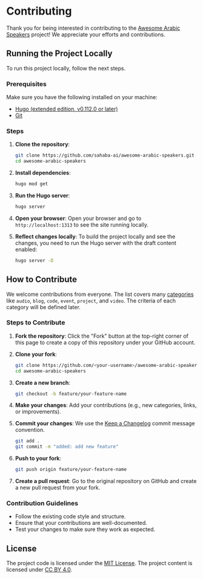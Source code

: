 # Contributing

Thank you for being interested in contributing to the [Awesome Arabic Speakers](https://awesome-arabic-speakers.dev/) project! We appreciate your efforts and contributions.

## Running the Project Locally

To run this project locally, follow the next steps.

### Prerequisites

Make sure you have the following installed on your machine:

- [Hugo (extended edition, v0.112.0 or later)](https://gohugo.io/getting-started/installing/)
- [Git](https://git-scm.com/)

### Steps

1. **Clone the repository**:
    ```sh
    git clone https://github.com/sahaba-ai/awesome-arabic-speakers.git
    cd awesome-arabic-speakers
    ```

2. **Install dependencies**:
    ```sh
    hugo mod get
    ```

3. **Run the Hugo server**:
    ```sh
    hugo server
    ```

4. **Open your browser**:
    Open your browser and go to `http://localhost:1313` to see the site running locally.

1. **Reflect changes locally**:
    To build the project locally and see the changes, you need to run the Hugo server with the draft content enabled:
    ```sh
    hugo server -D
    ```

## How to Contribute

We welcome contributions from everyone. The list covers many [categories](https://awesome-arabic-speakers.dev/categories/) like `audio`, `blog`, `code`, `event`, `project`, and `video`. The criteria of each category will be defined later.

### Steps to Contribute

1. **Fork the repository**:
    Click the "Fork" button at the top-right corner of this page to create a copy of this repository under your GitHub account.

1. **Clone your fork**:
    ```sh
    git clone https://github.com/<your-username>/awesome-arabic-speakers.git
    cd awesome-arabic-speakers
    ```

2. **Create a new branch**:
    ```sh
    git checkout -b feature/your-feature-name
    ```

3. **Make your changes**:
    Add your contributions (e.g., new categories, links, or improvements).

4. **Commit your changes**:
    We use the [Keep a Changelog](https://keepachangelog.com/en/1.1.0/#how) commit message convention.
    ```sh
    git add .
    git commit -m "added: add new feature"
    ```

5. **Push to your fork**:
    ```sh
    git push origin feature/your-feature-name
    ```

6. **Create a pull request**:
   Go to the original repository on GitHub and create a new pull request from your fork.

### Contribution Guidelines

- Follow the existing code style and structure.
- Ensure that your contributions are well-documented.
- Test your changes to make sure they work as expected.

## License

The project code is licensed under the [MIT License](LICENSE).
The project content is licensed under [CC BY 4.0](https://creativecommons.org/licenses/by/4.0/).
